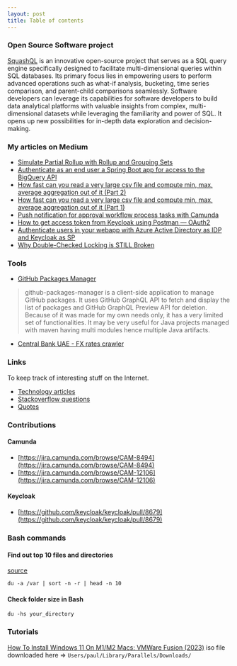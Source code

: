 ```yaml
---
layout: post
title: Table of contents
---
```


### Open Source Software project

[SquashQL](https://www.squashql.io/) is an innovative open-source project that serves as a SQL query engine specifically designed to facilitate multi-dimensional queries within SQL databases. Its primary focus lies in empowering users to perform advanced operations such as what-if analysis, bucketing, time series comparison, and parent-child comparisons seamlessly. Software developers can leverage its capabilities for software developers to build data analytical platforms with valuable insights from complex, multi-dimensional datasets while leveraging the familiarity and power of SQL. It opens up new possibilities for in-depth data exploration and decision-making.

### My articles on Medium

- [Simulate Partial Rollup with Rollup and Grouping Sets](https://medium.com/@paulbares/simulate-partial-rollup-with-rollup-and-grouping-sets-3ee1baa49ebf)
- [Authenticate as an end user a Spring Boot app for access to the BigQuery API](https://paulbares.medium.com/authenticate-as-an-end-user-a-spring-boot-app-for-access-to-the-bigquery-api-418d74997481)
- [How fast can you read a very large csv file and compute min, max, average aggregation out of it (Part 2)](https://paulbares.medium.com/how-fast-can-you-read-a-large-csv-file-and-compute-min-max-average-aggregation-out-of-it-part-2-4fbf17d4fa48?sk=4474c40d7704b9c131a97a97a0a1f420)
- [How fast can you read a very large csv file and compute min, max, average aggregation out of it (Part 1)](https://paulbares.medium.com/how-fast-can-you-read-a-large-csv-file-and-compute-min-max-average-aggregation-out-of-it-part-1-289b0b9b99cf?sk=16c325ab70f029ec37bbd7e23351689e)
- [Push notification for approval workflow process tasks with Camunda](https://medium.com/@bares.paul/push-notification-for-approval-workflow-process-tasks-with-camunda-f796ce15f541?source=friends_link&sk=baec46abdaec084e917d086a46021c11)
- [How to get access token from Keycloak using Postman — OAuth2](https://paulbares.medium.com/quick-tip-oauth2-with-keycloak-and-postman-cc7211b693a5)
- [Authenticate users in your webapp with Azure Active Directory as IDP and Keycloak as SP](https://paulbares.medium.com/authenticate-users-in-your-webapp-with-azure-active-directory-as-idp-and-keycloak-as-sp-c4d06602ece3)
- [Why Double-Checked Locking is STILL Broken](https://medium.com/@bares.paul/why-double-checked-locking-is-still-broken-a70f0726c92d?source=friends_link&sk=c7413f7aea9eee07a47aec42a2ee3255)

### Tools
- [GitHub Packages Manager](https://paulbares.github.io/github-packages-manager/) 

> github-packages-manager is a client-side application to manage GitHub packages. It uses GitHub GraphQL API to fetch and display the list of packages and GitHub GraphQL Preview API for deletion. Because of it was made for my own needs only, it has a very limited set of functionalities.
> It may be very useful for Java projects managed with maven having multi modules hence multiple Java artifacts.

- [Central Bank UAE - FX rates crawler](https://github.com/paulbares/centralbank-ae-fx-rates)
 
### Links

To keep track of interesting stuff on the Internet.

- [Technology articles](articles.md)
- [Stackoverflow questions](https://github.com/paulbares/notes/blob/master/STACKOVERFLOW.md)
- [Quotes](https://github.com/paulbares/notes/blob/master/QUOTES.md)

### Contributions

#### Camunda

 - [https://jira.camunda.com/browse/CAM-8494](https://jira.camunda.com/browse/CAM-8494)
 - [https://jira.camunda.com/browse/CAM-12106](https://jira.camunda.com/browse/CAM-12106)

#### Keycloak
- [https://github.com/keycloak/keycloak/pull/8679](https://github.com/keycloak/keycloak/pull/8679)

### Bash commands

#### Find out top 10 files and directories
[source](https://www.cyberciti.biz/faq/how-do-i-find-the-largest-filesdirectories-on-a-linuxunixbsd-filesystem/)
```
du -a /var | sort -n -r | head -n 10
```

#### Check folder size in Bash
```
du -hs your_directory
```

### Tutorials

[How To Install Windows 11 On M1/M2 Macs: VMWare Fusion (2023)](https://www.youtube.com/watch?v=za2CyrxKYFs&t=621s)
iso file downloaded here => `Users/paul/Library/Parallels/Downloads/`
